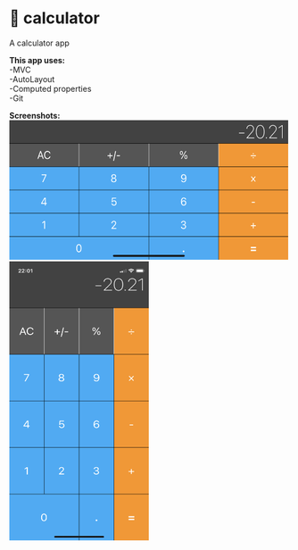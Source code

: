 # 🧮 calculator<br/>
A calculator app<br/>

**This app uses:**<br/>
-MVC<br/>
-AutoLayout<br/>
-Computed properties<br/>
-Git<br/>

**Screenshots:**<br/>
<img src="Screenshots/calculator-2.PNG" width="500" height="250"/><br/>
<img src="Screenshots/calculator-1.PNG" width="250" height="500"/><br/> 

